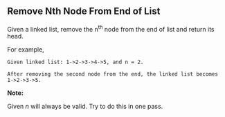 ## Remove Nth Node From End of List

Given a linked list, remove the n<sup>th</sup> node from the end of list and return its head.

For example,

```
Given linked list: 1->2->3->4->5, and n = 2.

After removing the second node from the end, the linked list becomes 1->2->3->5.
```

**Note:**

Given *n* will always be valid.
Try to do this in one pass.
